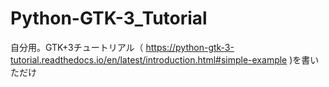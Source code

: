 # Python-GTK-3_Tutorial
自分用。GTK+3チュートリアル（ https://python-gtk-3-tutorial.readthedocs.io/en/latest/introduction.html#simple-example )を書いただけ
